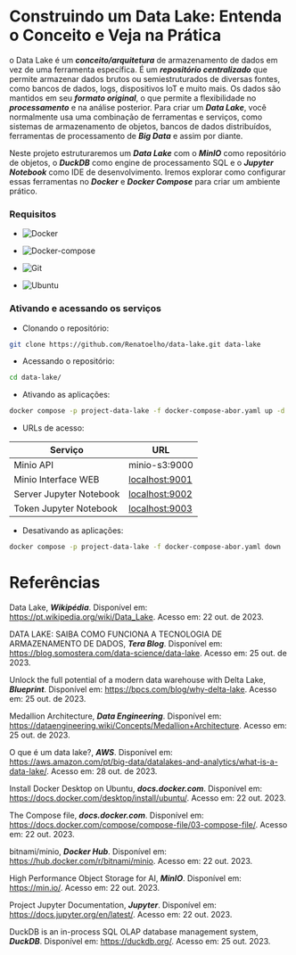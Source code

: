 # Construindo um Data Lake: Entenda o Conceito e Veja na Prática

o Data Lake é um ***conceito/arquitetura*** de armazenamento de dados em vez de uma ferramenta específica. É um ***repositório centralizado*** que permite armazenar dados brutos ou semiestruturados de diversas fontes, como bancos de dados, logs, dispositivos IoT e muito mais. Os dados são mantidos em seu ***formato original***, o que permite a flexibilidade no ***processamento*** e na análise posterior. Para criar um ***Data Lake***, você normalmente usa uma combinação de ferramentas e serviços, como sistemas de armazenamento de objetos, bancos de dados distribuídos, ferramentas de processamento de ***Big Data*** e assim por diante.

Neste projeto estruturaremos um ***Data Lake*** com o ***MinIO*** como repositório de objetos, o ***DuckDB*** como engine de processamento SQL e o ***Jupyter Notebook*** como IDE de desenvolvimento. Iremos explorar como configurar essas ferramentas no ***Docker*** e ***Docker Compose*** para criar um ambiente prático.


### Requisitos

+ ![Docker](https://img.shields.io/badge/Docker-23.0.3-E3E3E3)

+ ![Docker-compose](https://img.shields.io/badge/Docker--compose-1.25.0-E3E3E3)

+ ![Git](https://img.shields.io/badge/Git-2.25.1%2B-E3E3E3)

+ ![Ubuntu](https://img.shields.io/badge/Ubuntu-20.04-E3E3E3)


### Ativando e acessando os serviços

+ Clonando o repositório:

```bash
git clone https://github.com/Renatoelho/data-lake.git data-lake
```

+ Acessando o repositório:

```bash
cd data-lake/
```

+ Ativando as aplicações:

```bash
docker compose -p project-data-lake -f docker-compose-abor.yaml up -d
```

+ URLs de acesso:

|Serviço            |URL           |
|-------------------|--------------| 
|Minio API          |minio-s3:9000 |
|Minio Interface WEB|[localhost:9001](http://localhost:9001)|
|Server Jupyter Notebook|[localhost:9002](http://localhost:9002)|
|Token Jupyter Notebook|[localhost:9003](http://localhost:9003)|

+ Desativando as aplicações:

```bash
docker compose -p project-data-lake -f docker-compose-abor.yaml down
```

<!--
# Apresentação em vídeo
<p align="center">
  <a href="https://youtube.com/@renato-coelho" target="_blank"><img src="docs/images/construindo-data-lake.png" alt="Vídeo de apresentação do Projeto"></a>
</p>
-->

# Referências

Data Lake, ***Wikipédia***. Disponível em: <https://pt.wikipedia.org/wiki/Data_Lake>. Acesso em: 22 out. de 2023.

DATA LAKE: SAIBA COMO FUNCIONA A TECNOLOGIA DE ARMAZENAMENTO DE DADOS, ***Tera Blog***. Disponível em: <https://blog.somostera.com/data-science/data-lake>. Acesso em: 25 out. de 2023.

Unlock the full potential of a modern data warehouse with Delta Lake, ***Blueprint***. Disponível em: <https://bpcs.com/blog/why-delta-lake>. Acesso em: 25 out. de 2023.

Medallion Architecture, ***Data Engineering***. Disponível em: <https://dataengineering.wiki/Concepts/Medallion+Architecture>. Acesso em: 25 out. de 2023.

O que é um data lake?, ***AWS***. Disponível em: <https://aws.amazon.com/pt/big-data/datalakes-and-analytics/what-is-a-data-lake/>. Acesso em: 28 out. de 2023.

Install Docker Desktop on Ubuntu, ***docs.docker.com***. Disponível em: <https://docs.docker.com/desktop/install/ubuntu/>. Acesso em: 22 out. 2023.

The Compose file, ***docs.docker.com***. Disponível em: <https://docs.docker.com/compose/compose-file/03-compose-file/>. Acesso em: 22 out. 2023.

bitnami/minio, ***Docker Hub***. Disponível em: <https://hub.docker.com/r/bitnami/minio>. Acesso em: 22 out. 2023.

High Performance Object Storage for AI, ***MinIO***. Disponível em: <https://min.io/>. Acesso em: 22 out. 2023.

Project Jupyter Documentation, ***Jupyter***. Disponível em: <https://docs.jupyter.org/en/latest/>. Acesso em: 22 out. 2023.

DuckDB is an in-process SQL OLAP database management system, ***DuckDB***. Disponível em: <https://duckdb.org/>. Acesso em: 25 out. 2023.
